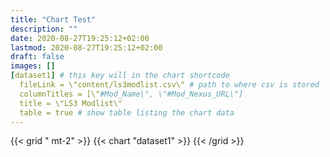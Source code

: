 ```yaml
---
title: "Chart Test"
description: ""
date: 2020-08-27T19:25:12+02:00
lastmod: 2020-08-27T19:25:12+02:00
draft: false
images: []
[dataset1] # this key will in the chart shortcode
  fileLink = \"content/ls3modlist.csv\" # path to where csv is stored
  columnTitles = [\"#Mod_Name\", \"#Mod_Nexus_URL\"]
  title = \"LS3 Modlist\"
  table = true # show table listing the chart data
---
```


{{< grid " mt-2" >}}
  {{< chart "dataset1" >}}
{{< /grid >}}